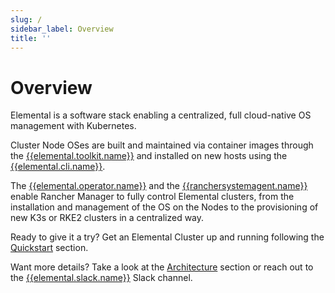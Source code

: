 ```yaml
---
slug: /
sidebar_label: Overview
title: ''
---
```


# Overview

Elemental is a software stack enabling a centralized, full cloud-native OS management with Kubernetes.

Cluster Node OSes are built and maintained via container images through the [{{elemental.toolkit.name}}]({{elemental.toolkit.url}}) and installed on new hosts using the [{{elemental.cli.name}}]({{elemental.cli.url}}).

The [{{elemental.operator.name}}]({{elemental.operator.url}}) and the [{{ranchersystemagent.name}}]({{ranchersystemagent.url}}) enable Rancher Manager to fully control Elemental clusters, from the installation and management of the OS on the Nodes to the provisioning of new K3s or RKE2 clusters in a centralized way.

Ready to give it a try? Get an Elemental Cluster up and running following the [Quickstart](quickstart.md) section.

Want more details? Take a look at the [Architecture](architecture.md) section or reach out to the [{{elemental.slack.name}}]({{elemental.slack.url}}) Slack channel.